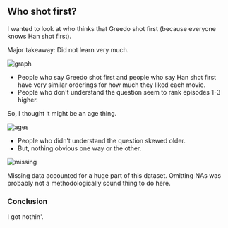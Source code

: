 ## Who shot first?

I wanted to look at who thinks that Greedo shot first (because everyone knows Han shot first).

Major takeaway: Did not learn very much. 

![graph](/TidyTuesday/StarWars/eprank.png)

* People who say Greedo shot first and people who say Han shot first have very similar orderings for how much they liked each movie. 
* People who don't understand the question seem to rank episodes 1-3 higher. 

So, I thought it might be an age thing. 

![ages](/TidyTuesday/StarWars/ages.png?raw=true)

* People who didn't understand the question skewed older. 
* But, nothing obvious one way or the other.

![missing](/TidyTuesday/StarWars/missingdata.png?raw=true)

Missing data accounted for a huge part of this dataset. Omitting NAs was probably not a methodologically sound thing to do here. 

### Conclusion
I got nothin'.
